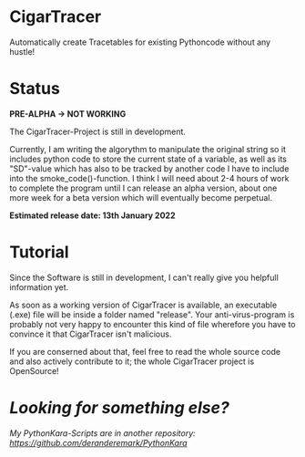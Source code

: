 # CigarTracer
Automatically create Tracetables for existing Pythoncode without any hustle!

# Status
**PRE-ALPHA -> NOT WORKING**

The CigarTracer-Project is still in development.

Currently, I am writing the algorythm to manipulate the original string so it includes python code
to store the current state of a variable, as well as its "SD"-value which has also to be tracked by
another code I have to include into the smoke_code()-function. I think I will need about 2-4 hours
of work to complete the program until I can release an alpha version, about one more week for a
beta version which will eventually become perpetual.

**Estimated release date: 13th January 2022**

# Tutorial
Since the Software is still in development, I can't really give
you helpfull information yet.

As soon as a working version of CigarTracer is available, an executable (.exe) file will be 
inside a folder named "release". Your anti-virus-program is probably not very happy to encounter
this kind of file wherefore you have to convince it that CigarTracer isn't malicious.

If you are conserned about that, feel free to read the whole source code and
also actively contribute to it; the whole CigarTracer project is OpenSource!

# *Looking for something else?*
*My PythonKara-Scripts are in another repository: https://github.com/deranderemark/PythonKara*
